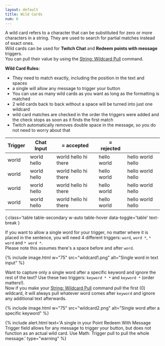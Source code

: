 ```yaml
---
layout: default
title: Wild Cards
num: 6
---
```


A wild card <i class="fas fa-star-of-life fa-sm"></i> refers to a character that can be substituted for zero or more characters in a string. They are used to search for partial matches instead of exact ones.\
Wild cards can be used for **Twitch Chat** and **Redeem points with message** triggers.\
You can pull their value by using the [String: Wildcard Pull]() command.

**Wild Card Rules:**
- They need to match exactly, including the position in the text and spaces
- a single <i class="fas fa-star-of-life fa-sm"></i> will allow any message to trigger your button
- You can use as many wild cards as you want as long as the formatting is matched
- 2 wild cards back to back without a space will be turned into just one wildcard
- wild card matches are checked in the order the triggers were added and the check stops as soon as it finds the first match
- Twitch automatically removes double space in the message, so you do not need to worry about that


|Trigger |	Chat Input | <i class="fas fa-check" style="color: green"></i> = accepted | <i class="fas fa-times" style="color: red"></i> = rejected ||
|-------|--------|--------|--------|--------|
|world <i class="fas fa-star-of-life fa-sm"></i>|	world hello <i class="fas fa-check" style="color: green"></i>	|world hello hi there <i class="fas fa-check" style="color: green"></i>|	hello world	 <i class="fas fa-times" style="color: red"></i>|hello world hello <i class="fas fa-times" style="color: red"></i>
|<i class="fas fa-star-of-life fa-sm"></i> world|	world hello <i class="fas fa-times" style="color: red"></i>|	world hello hi there <i class="fas fa-times" style="color: red"></i>|	hello world <i class="fas fa-check" style="color: green"></i>|	hello world hello <i class="fas fa-times" style="color: red"></i>
|<i class="fas fa-star-of-life fa-sm"></i> world <i class="fas fa-star-of-life fa-sm"></i>|	world hello	<i class="fas fa-times" style="color: red"></i>|world hello hi there <i class="fas fa-times" style="color: red"></i>	|hello world <i class="fas fa-times" style="color: red"></i>|	hello world hello <i class="fas fa-check" style="color: green"></i>
|world <i class="fas fa-star-of-life fa-sm"></i> <i class="fas fa-star-of-life fa-sm"></i>|	world hello <i class="fas fa-times" style="color: red"></i>|	world hello hi there <i class="fas fa-check" style="color: green"></i>|	hello world	<i class="fas fa-times" style="color: red"></i>|hello world hello <i class="fas fa-times" style="color: red"></i>
{:class='table table-secondary w-auto table-hover data-toggle='table' text-break }

If you want to allow a single word for your trigger, no matter where it is placed in the sentence, you will need 4 different triggers: `word`, `word *`, `* word` and `* word *`.\
Please note this assumes there's a space before and after `word`.

{% include image.html w="75" src="wildcard1.png" alt="Single word in text input" %}

Want to capture only a single word after a specific keyword and ignore the rest of the text? Use these two triggers: `keyword * *` and `keyword *` (order matters!).\
Now if you make your [String: Wildcard Pull]() command pull the first (0) wildcard, it will always pull whatever word comes after `keyword` and ignore any additional text afterwards.

{% include image.html w="75" src="wildcard2.png" alt="Single word after a specific keyword" %}

{% include alert.html text='A single <i class="fas fa-star-of-life fa-sm"></i> in your Point Redeem With Message Trigger field allows for any message to trigger your button, but does not function as an actual wild card. Use Math: Trigger pull to pull the whole message.' type="warning" %} 